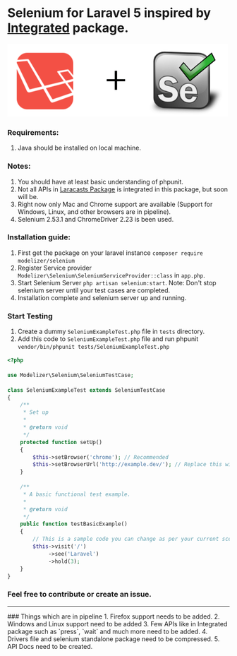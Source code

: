 # Selenium for Laravel 5 inspired by [Integrated](https://github.com/laracasts/Integrated) package.

<img src="images/laravel-selenium.gif" />

### Requirements:
1. Java should be installed on local machine.

### Notes:
1. You should have at least basic understanding of phpunit.
2. Not all APIs in [Laracasts Package](https://github.com/laracasts/Integrated/wiki/Learn-the-API) is integrated in this package, but soon will be.
3. Right now only Mac and Chrome support are available (Support for Windows, Linux, and other browsers are in pipeline).
4. Selenium 2.53.1 and ChromeDriver 2.23 is been used.

### Installation guide:
1. First get the package on your laravel instance `composer require modelizer/selenium`
2. Register Service provider `Modelizer\Selenium\SeleniumServiceProvider::class` in `app.php`.
3. Start Selenium Server `php artisan selenium:start`. Note: Don't stop selenium server until your test cases are completed.
4. Installation complete and selenium server up and running.

### Start Testing
1. Create a dummy `SeleniumExampleTest.php` file in `tests` directory.
2. Add this code to `SeleniumExampleTest.php` file and run phpunit `vendor/bin/phpunit tests/SeleniumExampleTest.php`
```php
<?php

use Modelizer\Selenium\SeleniumTestCase;

class SeleniumExampleTest extends SeleniumTestCase
{
    /**
     * Set up
     *
     * @return void
     */
    protected function setUp()
    {
        $this->setBrowser('chrome'); // Recommended
        $this->setBrowserUrl('http://example.dev/'); // Replace this with your actual url
    }

    /**
     * A basic functional test example.
     *
     * @return void
     */
    public function testBasicExample()
    {
        // This is a sample code you can change as per your current scenario
        $this->visit('/')
             ->see('Laravel')
             ->hold(3);
    }
}
```

### Feel free to contribute or create an issue.
 
<hr />
### Things which are in pipeline
1. Firefox support needs to be added.
2. Windows and Linux support need to be added
3. Few APIs like in Integrated package such as `press`, `wait` and much more need to be added.
4. Drivers file and selenium standalone package need to be compressed.
5. API Docs need to be created.
